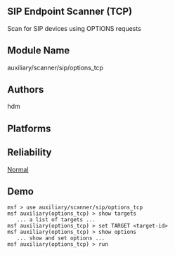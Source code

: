 ## SIP Endpoint Scanner (TCP)

Scan for SIP devices using OPTIONS requests


## Module Name
auxiliary/scanner/sip/options_tcp

## Authors
hdm





## Platforms


## Reliability
[Normal](https://github.com/rapid7/metasploit-framework/wiki/Exploit-Ranking)

## Demo

```
msf > use auxiliary/scanner/sip/options_tcp
msf auxiliary(options_tcp) > show targets
   ... a list of targets ...
msf auxiliary(options_tcp) > set TARGET <target-id>
msf auxiliary(options_tcp) > show options
   ... show and set options ...
msf auxiliary(options_tcp) > run
```
    
    